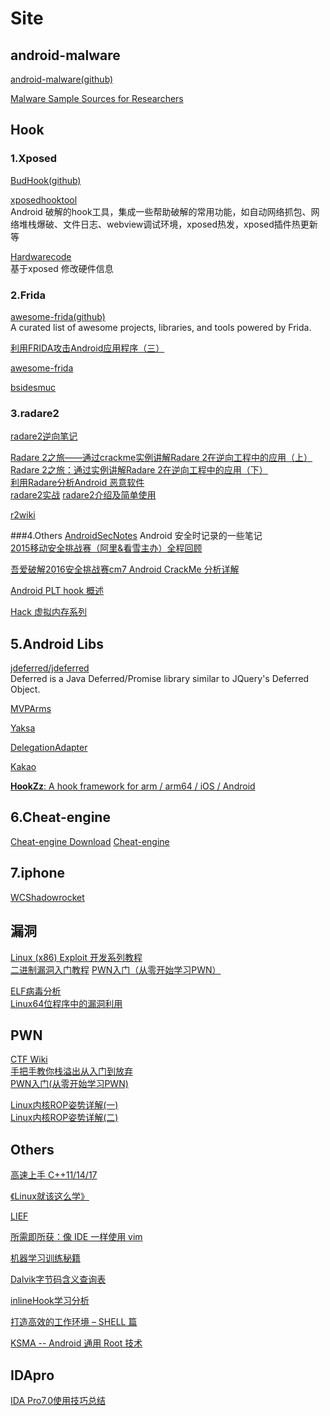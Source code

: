 # Site


## android-malware

[android-malware(github)](https://github.com/ashishb/android-malware)

[Malware Sample Sources for Researchers](https://zeltser.com/malware-sample-sources/)


## Hook

### 1.Xposed

[BudHook(github)](https://github.com/bmax121/BudHook)


[xposedhooktool](https://gitee.com/virjar/xposedhooktool/tree/master)  
Android 破解的hook工具，集成一些帮助破解的常用功能，如自动网络抓包、网络堆栈爆破、文件日志、webview调试环境，xposed热发，xposed插件热更新等  

[Hardwarecode](https://github.com/1998lixin/Hardwarecode)  
基于xposed 修改硬件信息  



### 2.Frida

[awesome-frida(github)](https://github.com/dweinstein/awesome-frida)  
A curated list of awesome projects, libraries, and tools powered by Frida.

[利用FRIDA攻击Android应用程序（三）](https://blog.csdn.net/omnispace/article/details/72528973)  

[awesome-frida](https://github.com/dweinstein/awesome-frida)

[bsidesmuc](https://github.com/pspace/bsidesmuc)

### 3.radare2

[radare2逆向笔记](https://www.cnblogs.com/pannengzhi/p/play-with-radare2.html)

[Radare 2之旅——通过crackme实例讲解Radare 2在逆向工程中的应用（上）](http://www.360zhijia.com/360anquanke/301347.html)  
[Radare 2之旅：通过实例讲解Radare 2在逆向工程中的应用（下）](http://www.360zhijia.com/360anquanke/306181.html)  
[利用Radare分析Android 恶意软件](https://www.anquanke.com/post/id/84985)  
[radare2实战](http://www.hetianlab.com/cour.do?w=1&c=Cee9320adea6e062018011816570500001)
[radare2介绍及简单使用](https://cloud.tencent.com/developer/article/1073910)



[r2wiki](http://r2wiki.readthedocs.io/en/latest/)

###4.Others
[AndroidSecNotes](https://github.com/JnuSimba/AndroidSecNotes) Android 安全时记录的一些笔记  
[2015移动安全挑战赛（阿里&看雪主办）全程回顾](https://www.secpulse.com/archives/5731.html) 

[吾爱破解2016安全挑战赛cm7 Android CrackMe 分析详解](https://www.52pojie.cn/forum.php?mod=viewthread&tid=484892&digest=1)

[Android PLT hook 概述](https://github.com/iqiyi/xHook/blob/master/docs/overview/android_plt_hook_overview.zh-CN.md)

[Hack 虚拟内存系列](https://xz.aliyun.com/u/9851)


## 5.Android Libs

[jdeferred/jdeferred](https://github.com/jdeferred/jdeferred)  
Deferred is a Java Deferred/Promise library similar to JQuery's Deferred Object.

[MVPArms](https://github.com/JessYanCoding/MVPArms)

[Yaksa](https://github.com/ssseasonnn/Yaksa/)  

[DelegationAdapter](https://github.com/xuehuayous/DelegationAdapter)  

[Kakao](https://github.com/agoda-com/Kakao)  

[**HookZz**: A hook framework for arm / arm64 / iOS / Android](https://github.com/jmpews/HookZz)

## 6.Cheat-engine

[Cheat-engine Download](https://www.cheatengine.org/downloads.php)
[Cheat-engine](https://github.com/cheat-engine/cheat-engine/)

## 7.iphone

[WCShadowrocket](https://github.com/we11cheng/WCShadowrocket)

## 漏洞

[Linux (x86) Exploit 开发系列教程](https://bbs.pediy.com/thread-217390.htm)  
[二进制漏洞入门教程](https://bbs.pediy.com/thread-208596.htm)
[PWN入门（从零开始学习PWN）](https://www.jianshu.com/p/187b810e78d2)  

[ELF病毒分析](https://xz.aliyun.com/t/2254#toc-3)  
[Linux64位程序中的漏洞利用](https://evilpan.com/2018/04/15/x64-stack-exploit/)  

## PWN

[CTF Wiki](https://ctf-wiki.github.io/ctf-wiki/introduction/resources/)  
[手把手教你栈溢出从入门到放弃](https://zhuanlan.zhihu.com/p/25816426)  
[PWN入门(从零开始学习PWN)](https://www.jianshu.com/p/187b810e78d2)

[Linux内核ROP姿势详解(一)](https://www.freebuf.com/articles/system/94198.html)  
[Linux内核ROP姿势详解(二)](https://www.cnblogs.com/0xJDchen/p/6429272.html)

## Others

[高速上手 C++11/14/17](https://github.com/changkun/modern-cpp-tutorial?utm_source=androidweekly.io&utm_medium=website)

[《Linux就该这么学》](https://www.linuxprobe.com/chapter-02.html)  

[LIEF](https://github.com/lief-project/LIEF)  

[所需即所获：像 IDE 一样使用 vim](https://github.com/yangyangwithgnu/use_vim_as_ide)  

[机器学习训练秘籍](https://accepteddoge.github.io/machine-learning-yearning-cn/)  

[Dalvik字节码含义查询表](https://blog.csdn.net/jiayanhui2877/article/details/41008985)  

[inlineHook学习分析](https://bbs.pediy.com/thread-225662.htm)  

[打造高效的工作环境 – SHELL 篇](https://coolshell.cn/articles/19219.html)  

[KSMA -- Android 通用 Root 技术](https://bbs.pediy.com/thread-248444.htm)

## IDApro

[IDA Pro7.0使用技巧总结](https://xz.aliyun.com/t/4205#toc-19)  



